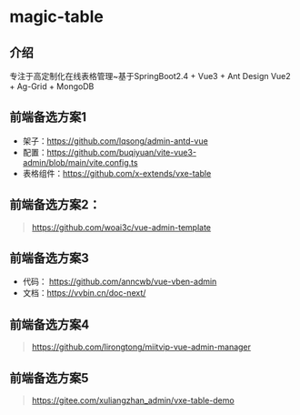 # magic-table

## 介绍
专注于高定制化在线表格管理~基于SpringBoot2.4 + Vue3 + Ant Design Vue2 + Ag-Grid + MongoDB

## 前端备选方案1
+ 架子：https://github.com/lqsong/admin-antd-vue
+ 配置：https://github.com/buqiyuan/vite-vue3-admin/blob/main/vite.config.ts
+ 表格组件：https://github.com/x-extends/vxe-table

## 前端备选方案2：
> https://github.com/woai3c/vue-admin-template

## 前端备选方案3
+ 代码： https://github.com/anncwb/vue-vben-admin
+ 文档：https://vvbin.cn/doc-next/

## 前端备选方案4
> https://github.com/lirongtong/miitvip-vue-admin-manager

## 前端备选方案5
> https://gitee.com/xuliangzhan_admin/vxe-table-demo